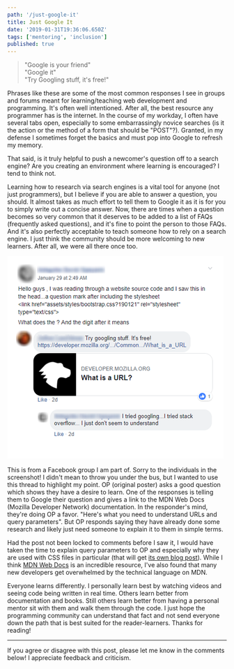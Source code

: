 ```yaml
---
path: '/just-google-it'
title: Just Google It
date: '2019-01-31T19:36:06.650Z'
tags: ['mentoring', 'inclusion']
published: true
---
```


>"Google is your friend"  
>"Google it"  
>"Try Googling stuff, it's free!"  

Phrases like these are some of the most common responses I see in groups and forums meant for learning/teaching web development and programming. It's often well intentioned. After all, the best resource any programmer has is the internet. In the course of my workday, I often have several tabs open, especially to some embarrassingly novice searches (is it the action or the method of a form that should be "POST"?). Granted, in my defense I sometimes forget the basics and must pop into Google to refresh my memory.

That said, is it truly helpful to push a newcomer's question off to a search engine? Are you creating an environment where learning is encouraged? I tend to think not.

Learning how to research via search engines is a vital tool for anyone (not just programmers), but I believe if you are able to answer a question, you should. It almost takes as much effort to tell them to Google it as it is for you to simply write out a concise answer. Now, there are times when a question becomes so very common that it deserves to be added to a list of FAQs (frequently asked questions), and it's fine to point the person to those FAQs. And it's also perfectly acceptable to teach someone how to rely on a search engine. I just think the community should be more welcoming to new learners. After all, we were all there once too.

![alt text](google-it.png "A Facebook post asking for help to understand what query parameters are.")

This is from a Facebook group I am part of. Sorry to the individuals in the screenshot! I didn't mean to throw you under the bus, but I wanted to use this thread to highlight my point. OP (original poster) asks a good question which shows they have a desire to learn. One of the responses is telling them to Google their question and gives a link to the MDN Web Docs (Mozilla Developer Network) documentation. In the responder's mind, they're doing OP a favor. "Here's what you need to understand URLs and query parameters". But OP responds saying they have already done some research and likely just need someone to explain it to them in simple terms.

Had the post not been locked to comments before I saw it, I would have taken the time to explain query parameters to OP and especially why they are used with CSS files in particular (that will get [its own blog post](/query-parameters-and-cache-busting/)). While I think [MDN Web Docs](https://developer.mozilla.org/en-US/) is an incredible resource, I've also found that many new developers get overwhelmed by the technical language on MDN.

Everyone learns differently. I personally learn best by watching videos and seeing code being written in real time. Others learn better from documentation and books. Still others learn better from having a personal mentor sit with them and walk them through the code. I just hope the programming community can understand that fact and not send everyone down the path that is best suited for the reader-learners. Thanks for reading!

---

If you agree or disagree with this post, please let me know in the comments below! I appreciate feedback and criticism.